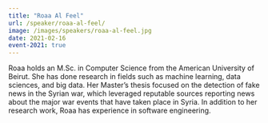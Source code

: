 ```yaml
---
title: "Roaa Al Feel"
url: /speaker/roaa-al-feel/
image: /images/speakers/roaa-al-feel.jpg
date: 2021-02-16
event-2021: true
---
```


Roaa holds an M.Sc. in Computer Science from the American University of Beirut. She has done research in fields such as machine learning, data sciences, and big data. Her Master’s thesis focused on the detection of fake news in the Syrian war, which leveraged reputable sources reporting news about the major war events that have taken place in Syria. In addition to her research work, Roaa has experience in software engineering.